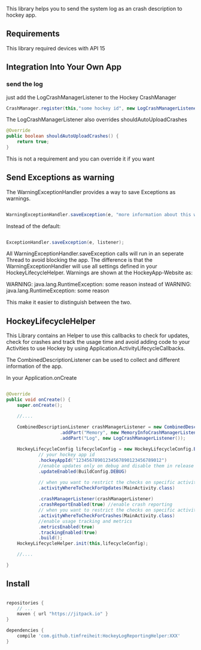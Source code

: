 This library helps you to send the system log as an crash description to hockey app.

## Requirements
This library required devices with API 15

## Integration Into Your Own App

### send the log

just add the LogCrashManagerListener to the Hockey CrashManager


```java
CrashManager.register(this,"some hockey id", new LogCrashManagerListener(getApplicationContext(), Log.DEBUG));
```

The LogCrashManagerListener also overrides shouldAutoUploadCrashes
```java
@Override
public boolean shouldAutoUploadCrashes() {
    return true;
}
```
This is not a requirement and you can override it if you want

## Send Exceptions as warning

The WarningExceptionHandler provides a way to save Exceptions as warnings.

```java

WarningExceptionHandler.saveException(e, "more information about this warning");

```

Instead of the default:

```java

ExceptionHandler.saveException(e, listener);

```

All WarningExceptionHandler.saveException calls will run in an seperate Thread to avoid blocking the app.
The difference is that the WarningExceptionHandler will use all settings defined in your HockeyLifecycleHelper.
Warnings are shown at the HockeyApp-Website as:

WARNING: java.lang.RuntimeException: some reason
instead of
WARNING: java.lang.RuntimeException: some reason

This make it easier to distinguish between the two.

## HockeyLifecycleHelper

This Library contains an Helper to use this callbacks to check for updates, check for crashes and track the usage time
and avoid adding code to your Activities to use Hockey by using Application.ActivityLifecycleCallbacks.
     
The CombinedDescriptionListener can be used to collect and different information of the app.
    
In your Application.onCreate

```java

@Override
public void onCreate() {
    super.onCreate();

    //....

    CombinedDescriptionListener crashManagerListener = new CombinedDescriptionListener(this)
                    .addPart("Memory", new MemoryInfoCrashManagerListener())
                    .addPart("Log", new LogCrashManagerListener());
    
    HockeyLifecycleConfig lifecycleConfig = new HockeyLifecycleConfig.Builder()
            // your hockey app id
            .hockeyAppId("12345678901234567890123456789012")
            //enable updates only on debug and disable them in release
            .updateEnabled(BuildConfig.DEBUG)

            // when you want to restrict the checks on specific activities
            .activityWhereToCheckForUpdates(MainActivity.class)
    
            .crashManagerListener(crashManagerListener)
            .crashReportEnabled(true) //enable crash reporting
            // when you want to restrict the checks on specific activities
            .activityWhereToCheckForCrashes(MainActivity.class)
            //enable usage tracking and metrics
            .metricsEnabled(true)
            .trackingEnabled(true)
            .build();
    HockeyLifecycleHelper.init(this,lifecycleConfig);

    //....

}

```

## Install

```groovy

repositories {    
    // ...    
    maven { url "https://jitpack.io" }   
}   

dependencies {    
    compile 'com.github.timfreiheit:HockeyLogReportingHelper:XXX'    
}   

```